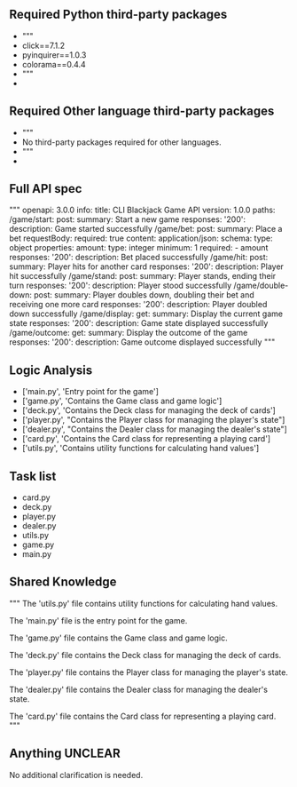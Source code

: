 ## Required Python third-party packages

- """
- click==7.1.2
- pyinquirer==1.0.3
- colorama==0.4.4
- """
- 

## Required Other language third-party packages

- """
- No third-party packages required for other languages.
- """
- 

## Full API spec

"""
openapi: 3.0.0
info:
  title: CLI Blackjack Game API
  version: 1.0.0
paths:
  /game/start:
    post:
      summary: Start a new game
      responses:
        '200':
          description: Game started successfully
  /game/bet:
    post:
      summary: Place a bet
      requestBody:
        required: true
        content:
          application/json:
            schema:
              type: object
              properties:
                amount:
                  type: integer
                  minimum: 1
              required:
                - amount
      responses:
        '200':
          description: Bet placed successfully
  /game/hit:
    post:
      summary: Player hits for another card
      responses:
        '200':
          description: Player hit successfully
  /game/stand:
    post:
      summary: Player stands, ending their turn
      responses:
        '200':
          description: Player stood successfully
  /game/double-down:
    post:
      summary: Player doubles down, doubling their bet and receiving one more card
      responses:
        '200':
          description: Player doubled down successfully
  /game/display:
    get:
      summary: Display the current game state
      responses:
        '200':
          description: Game state displayed successfully
  /game/outcome:
    get:
      summary: Display the outcome of the game
      responses:
        '200':
          description: Game outcome displayed successfully
"""


## Logic Analysis

- ['main.py', 'Entry point for the game']
- ['game.py', 'Contains the Game class and game logic']
- ['deck.py', 'Contains the Deck class for managing the deck of cards']
- ['player.py', "Contains the Player class for managing the player's state"]
- ['dealer.py', "Contains the Dealer class for managing the dealer's state"]
- ['card.py', 'Contains the Card class for representing a playing card']
- ['utils.py', 'Contains utility functions for calculating hand values']

## Task list

- card.py
- deck.py
- player.py
- dealer.py
- utils.py
- game.py
- main.py

## Shared Knowledge

"""
The 'utils.py' file contains utility functions for calculating hand values.

The 'main.py' file is the entry point for the game.

The 'game.py' file contains the Game class and game logic.

The 'deck.py' file contains the Deck class for managing the deck of cards.

The 'player.py' file contains the Player class for managing the player's state.

The 'dealer.py' file contains the Dealer class for managing the dealer's state.

The 'card.py' file contains the Card class for representing a playing card.
"""


## Anything UNCLEAR

No additional clarification is needed.

